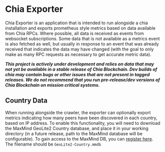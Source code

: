 # Chia Exporter

Chia Exporter is an application that is intended to run alongside a chia installation and exports prometheus style metrics based on data available from Chia RPCs. Where possible, all data is received as events from websocket subscriptions. Some data that is not available as a metrics event is also fetched as well, but usually in response to an event that was already received that indicates the data may have changed (with the goal to only make as many RPC requests as necessary to get accurate metric data).

**_This project is actively under development and relies on data that may not yet be available in a stable release of Chia Blockchain. Dev builds of chia may contain bugs or other issues that are not present in tagged releases. We do not recommend that you run pre-release/dev versions of Chia Blockchain on mission critical systems._**

## Country Data

When running alongside the crawler, the exporter can optionally export metrics indicating how many peers have been discovered in each country, based on IP address. To enable this functionality, you will need to download the MaxMind GeoLite2 Country database, and place it in your working directory (in a future release, path to the MaxMind database will be configurable). To gain access to the MaxMind DB, you can [register here](https://www.maxmind.com/en/geolite2/signup). The filename should be `GeoLite2-Country.mmdb`
